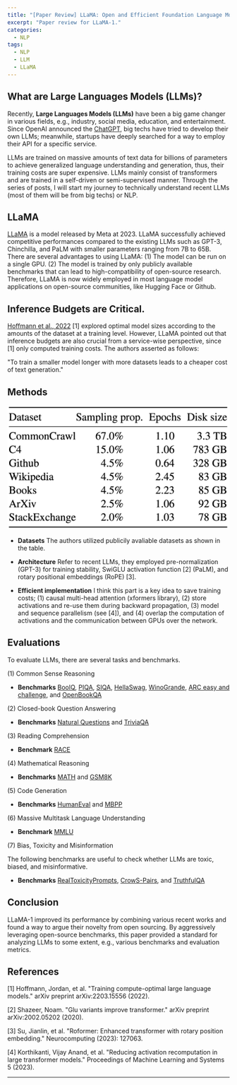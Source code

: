 ```yaml
---
title: "[Paper Review] LLaMA: Open and Efficient Foundation Language Models"
excerpt: "Paper review for LLaMA-1."
categories:
  - NLP
tags:
  - NLP
  - LLM
  - LLaMA
---
```


## What are Large Languages Models (LLMs)?

Recently, **Large Languages Models (LLMs)** have been a big game changer in various fields, e.g., industry, social media, education, and entertainment.
Since OpenAI announced the [ChatGPT](https://chat.openai.com/), big techs have tried to develop their own LLMs; meanwhile, startups have deeply searched for a way to employ their API for a specific service.

LLMs are trained on massive amounts of text data for billions of parameters to achieve generalized language understanding and generation, thus, their training costs are super expensive.
LLMs mainly consist of transformers and are trained in a self-driven or semi-supervised manner.
Through the series of posts, I will start my journey to technically understand recent LLMs (most of them will be from big techs) or NLP. 

## LLaMA

[LLaMA](https://arxiv.org/pdf/2302.13971.pdf) is a model released by Meta at 2023.
LLaMA successfully achieved competitive performances compared to the existing LLMs such as GPT-3, Chinchilla, and PaLM with smaller parameters ranging from 7B to 65B.
There are several advantages to using LLaMA: (1) The model can be run on a single GPU. (2) The model is trained by only publicly available benchmarks that can lead to high-compatibility of open-source research.
Therefore, LLaMA is now widely employed in most language model applications on open-source communities, like Hugging Face or Github.

## Inference Budgets are Critical.
[Hoffmann et al., 2022](https://arxiv.org/abs/2203.15556) \[1\] explored optimal model sizes according to the amounts of the dataset at a training level.
However, LLaMA pointed out that inference budgets are also crucial from a service-wise perspective, since \[1\] only computed training costs.
The authors asserted as follows:

"To train a smaller model longer with more datasets leads to a cheaper cost of text generation."

## Methods

![img](/images/posts/2023-11-24-llama/llama_dataset.png)

- **Datasets**
The authors utilized publicily avaliable datasets as shown in the table.

- **Architecture**
Refer to recent LLMs, they employed pre-normalization (GPT-3) for training stability, SwiGLU activation function \[2\] (PaLM), and rotary positional embeddings (RoPE) \[3\].

- **Efficient implementation**
I think this part is a key idea to save training costs; (1) causal multi-head attention (xformers library), (2) store activations and re-use them during backward propagation, (3) model and sequence parallelism (see \[4\]), and (4) overlap the computation of activations and the communication between GPUs over the network.

## Evaluations
To evaluate LLMs, there are several tasks and benchmarks.

(1) Common Sense Reasoning

- **Benchmarks**
[BoolQ](https://github.com/google-research-datasets/boolean-questions), [PIQA](https://huggingface.co/datasets/piqa), [SIQA](https://huggingface.co/datasets/social_i_qa), [HellaSwag](https://rowanzellers.com/hellaswag/), [WinoGrande](https://winogrande.allenai.org/), [ARC easy and challenge](https://allenai.org/data/arc), and [OpenBookQA](https://allenai.org/data/open-book-qa)

(2) Closed-book Question Answering

- **Benchmarks**
[Natural Questions](https://ai.google.com/research/NaturalQuestions/) and [TriviaQA](https://nlp.cs.washington.edu/triviaqa/)

(3) Reading Comprehension

- **Benchmark**
[RACE](https://www.cs.cmu.edu/~glai1/data/race/)

(4) Mathematical Reasoning

- **Benchmarks**
[MATH](https://github.com/hendrycks/math/) and [GSM8K](https://github.com/openai/grade-school-math)

(5) Code Generation

- **Benchmarks**
[HumanEval](https://github.com/openai/human-eval) and [MBPP](https://github.com/google-research/google-research/tree/master/mbpp)

(6) Massive Multitask Language Understanding

- **Benchmark**
[MMLU](https://github.com/hendrycks/test)

(7) Bias, Toxicity and Misinformation

The following benchmarks are useful to check whether LLMs are toxic, biased, and misinformative.

- **Benchmarks**
[RealToxicityPrompts](https://allenai.org/data/real-toxicity-prompts), [CrowS-Pairs](https://github.com/nyu-mll/crows-pairs), and [TruthfulQA](https://github.com/sylinrl/TruthfulQA)

## Conclusion
LLaMA-1 improved its performance by combining various recent works and found a way to argue their novelty from open sourcing.
By aggressively leveraging open-source benchmarks, this paper provided a standard for analyzing LLMs to some extent, e.g., various benchmarks and evaluation metrics.

## References
\[1\] Hoffmann, Jordan, et al. "Training compute-optimal large language models." arXiv preprint arXiv:2203.15556 (2022).

\[2\] Shazeer, Noam. "Glu variants improve transformer." arXiv preprint arXiv:2002.05202 (2020).

\[3\] Su, Jianlin, et al. "Roformer: Enhanced transformer with rotary position embedding." Neurocomputing (2023): 127063.

\[4\] Korthikanti, Vijay Anand, et al. "Reducing activation recomputation in large transformer models." Proceedings of Machine Learning and Systems 5 (2023).

***